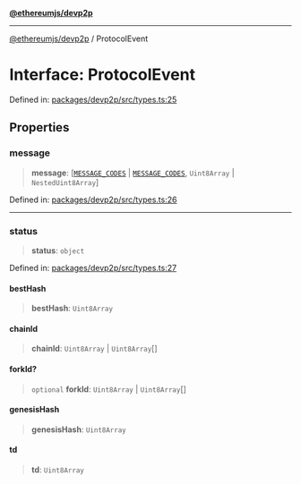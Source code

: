 [**@ethereumjs/devp2p**](../README.md)

***

[@ethereumjs/devp2p](../README.md) / ProtocolEvent

# Interface: ProtocolEvent

Defined in: [packages/devp2p/src/types.ts:25](https://github.com/Dargon789/ethereumjs-monorepo/blob/master/packages/devp2p/src/types.ts#L25)

## Properties

### message

> **message**: \[[`MESSAGE_CODES`](../namespaces/SNAP/enumerations/MESSAGE_CODES.md) \| [`MESSAGE_CODES`](../namespaces/ETH/enumerations/MESSAGE_CODES.md), `Uint8Array` \| `NestedUint8Array`\]

Defined in: [packages/devp2p/src/types.ts:26](https://github.com/Dargon789/ethereumjs-monorepo/blob/master/packages/devp2p/src/types.ts#L26)

***

### status

> **status**: `object`

Defined in: [packages/devp2p/src/types.ts:27](https://github.com/Dargon789/ethereumjs-monorepo/blob/master/packages/devp2p/src/types.ts#L27)

#### bestHash

> **bestHash**: `Uint8Array`

#### chainId

> **chainId**: `Uint8Array` \| `Uint8Array`[]

#### forkId?

> `optional` **forkId**: `Uint8Array` \| `Uint8Array`[]

#### genesisHash

> **genesisHash**: `Uint8Array`

#### td

> **td**: `Uint8Array`
